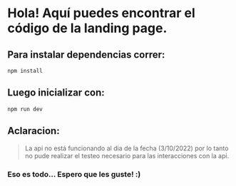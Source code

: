 # Hola! Aquí puedes encontrar el código de la landing page.

## Para instalar dependencias correr:

    npm install 

## Luego inicializar con:

    npm run dev

## Aclaracion:

> La api no está funcionando al dia de la fecha (3/10/2022) por lo tanto no pude realizar el testeo necesario para las interacciones con la api. 


### Eso es todo... Espero que les guste! :)
